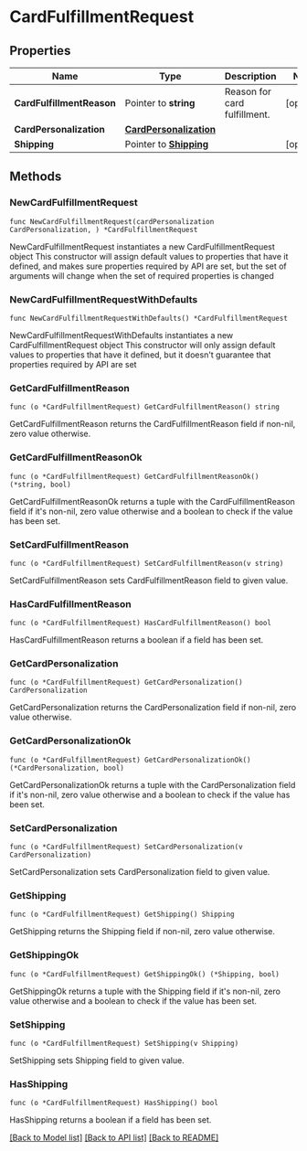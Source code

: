 # CardFulfillmentRequest

## Properties

Name | Type | Description | Notes
------------ | ------------- | ------------- | -------------
**CardFulfillmentReason** | Pointer to **string** | Reason for card fulfillment. | [optional] 
**CardPersonalization** | [**CardPersonalization**](CardPersonalization.md) |  | 
**Shipping** | Pointer to [**Shipping**](Shipping.md) |  | [optional] 

## Methods

### NewCardFulfillmentRequest

`func NewCardFulfillmentRequest(cardPersonalization CardPersonalization, ) *CardFulfillmentRequest`

NewCardFulfillmentRequest instantiates a new CardFulfillmentRequest object
This constructor will assign default values to properties that have it defined,
and makes sure properties required by API are set, but the set of arguments
will change when the set of required properties is changed

### NewCardFulfillmentRequestWithDefaults

`func NewCardFulfillmentRequestWithDefaults() *CardFulfillmentRequest`

NewCardFulfillmentRequestWithDefaults instantiates a new CardFulfillmentRequest object
This constructor will only assign default values to properties that have it defined,
but it doesn't guarantee that properties required by API are set

### GetCardFulfillmentReason

`func (o *CardFulfillmentRequest) GetCardFulfillmentReason() string`

GetCardFulfillmentReason returns the CardFulfillmentReason field if non-nil, zero value otherwise.

### GetCardFulfillmentReasonOk

`func (o *CardFulfillmentRequest) GetCardFulfillmentReasonOk() (*string, bool)`

GetCardFulfillmentReasonOk returns a tuple with the CardFulfillmentReason field if it's non-nil, zero value otherwise
and a boolean to check if the value has been set.

### SetCardFulfillmentReason

`func (o *CardFulfillmentRequest) SetCardFulfillmentReason(v string)`

SetCardFulfillmentReason sets CardFulfillmentReason field to given value.

### HasCardFulfillmentReason

`func (o *CardFulfillmentRequest) HasCardFulfillmentReason() bool`

HasCardFulfillmentReason returns a boolean if a field has been set.

### GetCardPersonalization

`func (o *CardFulfillmentRequest) GetCardPersonalization() CardPersonalization`

GetCardPersonalization returns the CardPersonalization field if non-nil, zero value otherwise.

### GetCardPersonalizationOk

`func (o *CardFulfillmentRequest) GetCardPersonalizationOk() (*CardPersonalization, bool)`

GetCardPersonalizationOk returns a tuple with the CardPersonalization field if it's non-nil, zero value otherwise
and a boolean to check if the value has been set.

### SetCardPersonalization

`func (o *CardFulfillmentRequest) SetCardPersonalization(v CardPersonalization)`

SetCardPersonalization sets CardPersonalization field to given value.


### GetShipping

`func (o *CardFulfillmentRequest) GetShipping() Shipping`

GetShipping returns the Shipping field if non-nil, zero value otherwise.

### GetShippingOk

`func (o *CardFulfillmentRequest) GetShippingOk() (*Shipping, bool)`

GetShippingOk returns a tuple with the Shipping field if it's non-nil, zero value otherwise
and a boolean to check if the value has been set.

### SetShipping

`func (o *CardFulfillmentRequest) SetShipping(v Shipping)`

SetShipping sets Shipping field to given value.

### HasShipping

`func (o *CardFulfillmentRequest) HasShipping() bool`

HasShipping returns a boolean if a field has been set.


[[Back to Model list]](../README.md#documentation-for-models) [[Back to API list]](../README.md#documentation-for-api-endpoints) [[Back to README]](../README.md)


